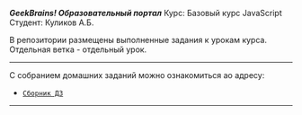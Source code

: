***GeekBrains! Образовательный портал***
Курс: Базовый курс JavaScript
Студент: Куликов А.Б.

В репозитории размещены выполненные задания к урокам курса.
Отдельная ветка - отдельный урок.

---
С собранием домашних заданий можно ознакомиться ао адресу:
- [`Сборник ДЗ`](https://kkulikoff.github.io/js-l1-kulikov.github.io/)
---

